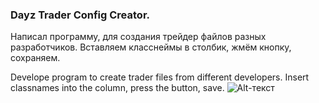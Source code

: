 ### Dayz Trader Config Creator.

Написал программу, для создания трейдер файлов разных разработчиков.
Вставляем класснеймы в столбик, жмём кнопку, сохраняем. 

Develope program to create trader files from different developers.
Insert classnames into the column, press the button, save.
![Alt-текст](https://cdn.discordapp.com/attachments/1036248136202600478/1123355842134159441/image.png)
